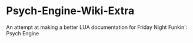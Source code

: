 # Psych-Engine-Wiki-Extra
An attempt at making a better LUA documentation for Friday Night Funkin': Psych Engine
